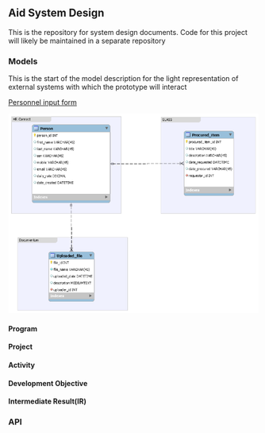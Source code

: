 ## Aid System Design
This is the repository for system design documents. Code for this project will likely be maintained in a separate repository 

### Models
This is the start of the model description for the light representation of external systems with which the prototype will interact 

[Personnel input form](http://aidproto.s3-website-us-east-1.amazonaws.com/)

![externalSystems](images/externalSystems.png)

#### Program
#### Project
#### Activity
#### Development Objective
#### Intermediate Result(IR)

### API
